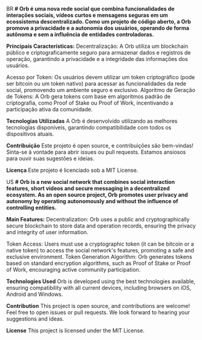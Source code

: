 BR **# Orb é uma nova rede social que combina funcionalidades de interações sociais, vídeos curtos e mensagens seguras em um ecossistema descentralizado. Como um projeto de código aberto, a Orb promove a privacidade e a autonomia dos usuários, operando de forma autônoma e sem a influência de entidades controladoras.**

**Principais Características:**
Decentralização: A Orb utiliza um blockchain público e criptograficamente seguro para armazenar dados e registros de operação, garantindo a privacidade e a integridade das informações dos usuários.

Acesso por Token: Os usuários devem utilizar um token criptográfico (pode ser bitcoin ou um token nativo) para acessar as funcionalidades da rede social, promovendo um ambiente seguro e exclusivo.
Algoritmo de Geração de Tokens: A Orb gera tokens com base em algoritmos padrão de criptografia, como Proof of Stake ou Proof of Work, incentivando a participação ativa da comunidade.

**Tecnologias Utilizadas**
A Orb é desenvolvido utilizando as melhores tecnologias disponíveis, garantindo compatibilidade com todos os dispositivos atuais.

**Contribuição**
Este projeto é open source, e contribuições são bem-vindas! Sinta-se à vontade para abrir issues ou pull requests. Estamos ansiosos para ouvir suas sugestões e ideias.

**Licença**
Este projeto é licenciado sob a MIT License.

US **# Orb is a new social network that combines social interaction features, short videos and secure messaging in a decentralized ecosystem. As an open source project, Orb promotes user privacy and autonomy by operating autonomously and without the influence of controlling entities.**

**Main Features:**
Decentralization: Orb uses a public and cryptographically secure blockchain to store data and operation records, ensuring the privacy and integrity of user information.

Token Access: Users must use a cryptographic token (it can be bitcoin or a native token) to access the social network's features, promoting a safe and exclusive environment.
Token Generation Algorithm: Orb generates tokens based on standard encryption algorithms, such as Proof of Stake or Proof of Work, encouraging active community participation.

**Technologies Used**
Orb is developed using the best technologies available, ensuring compatibility with all current devices, including browsers on iOS, Android and Windows.

**Contribution**
This project is open source, and contributions are welcome! Feel free to open issues or pull requests. We look forward to hearing your suggestions and ideas.

**License**
This project is licensed under the MIT License.
